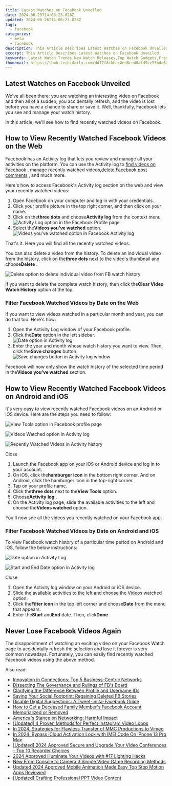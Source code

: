 ```yaml
---
title: Latest Watches on Facebook Unveiled
date: 2024-06-25T14:06:23.028Z
updated: 2024-06-26T14:06:23.028Z
tags:
  - facebook
categories:
  - meta
  - facebook
description: This Article Describes Latest Watches on Facebook Unveiled
excerpt: This Article Describes Latest Watches on Facebook Unveiled
keywords: Latest Watch Trends,New Watch Releases,Top Watch Gadgets,Fresh Watch Innovations,Updated Watches News,Popular Watch Features,Latest Tech Watches
thumbnail: https://thmb.techidaily.com/dd77f8cbbec8ed8ce40dfd9ce55bda6a399ba6919afea3bdd375bc2f3e522289.jpg
---
```


## Latest Watches on Facebook Unveiled

 We've all been there; you are watching an interesting video on Facebook and then all of a sudden, you accidentally refresh, and the video is lost before you have a chance to share or save it. Well, thankfully, Facebook lets you see and manage your watch history.

 In this article, we'll see how to find recently watched videos on Facebook.

## How to View Recently Watched Facebook Videos on the Web

 Facebook has an Activity log that lets you review and manage all your activities on the platform. You can use the Activity log to [find videos on Facebook](https://www.makeuseof.com/tag/how-to-find-videos-on-facebook/) , manage recently watched videos,[delete Facebook post comments](https://www.makeuseof.com/how-to-delete-facebook-post-comment/) , and much more.

 Here's how to access Facebook's Activity log section on the web and view your recently watched videos:

1. Open Facebook on your computer and log in with your credentials.
2. Click your profile picture in the top right corner, and then click on your name.
3. Click on the**three dots** and choose**Activity log** from the context menu.  
![Activity Log option in the Facebook Profile page](https://static1.makeuseofimages.com/wordpress/wp-content/uploads/2022/11/Activity-Log.jpg)
4. Select the**Videos you've watched** option.  
![Videos you've watched option in Facebook Activity log](https://static1.makeuseofimages.com/wordpress/wp-content/uploads/2022/11/Videos-youve-watched.jpg)

That's it. Here you will find all the recently watched videos.

 You can also delete a video from the history. To delete an individual video from the history, click on the**three dots** next to the video's thumbnail and choose**Delete** .

![Delete option to delete individual video from FB watch history](https://static1.makeuseofimages.com/wordpress/wp-content/uploads/2022/11/Delete-option.jpg)

 If you want to delete the complete watch history, then click the**Clear Video Watch History** option at the top.

### Filter Facebook Watched Videos by Date on the Web

 If you want to view videos watched in a particular month and year, you can do that too. Here's how:

1. Open the Activity Log window of your Facebook profile.
2. Click the**Date** option in the left sidebar.  
![Date option in Activity log](https://static1.makeuseofimages.com/wordpress/wp-content/uploads/2023/07/date-option.jpg)
3. Enter the year and month whose watch history you want to view. Then, click the**Save changes** button.  
![Save changes button in Activity log window](https://static1.makeuseofimages.com/wordpress/wp-content/uploads/2023/07/save-changes.jpg)

 Facebook will now only show the watch history of the selected time period in the**Videos you've watched** section.

## How to View Recently Watched Facebook Videos on Android and iOS

 It's very easy to view recently watched Facebook videos on an Android or iOS device. Here are the steps you need to follow:

![View Tools option in Facebook profile page](https://static1.makeuseofimages.com/wordpress/wp-content/uploads/2023/07/view-tools.jpg)

![Videos Watched option in Activity log](https://static1.makeuseofimages.com/wordpress/wp-content/uploads/2022/11/Videos-Watched-option.jpg)

![Recently Watched Videos in Activity history](https://static1.makeuseofimages.com/wordpress/wp-content/uploads/2022/11/Recently-Watched-Videos.jpg)

Close

1. Launch the Facebook app on your iOS or Android device and log in to your account.
2. On iOS, click the**hamburger icon** in the bottom right corner. And on Android, click the hamburger icon in the top-right corner.
3. Tap on your profile name.
4. Click the**three dots** next to the**View Tools** option.
5. Choose**Activity** **log** .
6. On the Activity log page, slide the available activities to the left and choose the**Videos watched** option.

 You'll now see all the videos you recently watched on your Facebook app.

### Filter Facebook Watched Videos by Date on Android and iOS

 To view Facebook watch history of a particular time period on Android and iOS, follow the below instructions:

![Date option in Activity Log](https://static1.makeuseofimages.com/wordpress/wp-content/uploads/2023/07/date.jpg)

![Start and End Date option in Activity log](https://static1.makeuseofimages.com/wordpress/wp-content/uploads/2023/07/start-and-end-date.jpg)

Close

1. Open the Activity log window on your Android or iOS device.
2. Slide the available activities to the left and choose the Videos watched option.
3. Click the**Filter icon** in the top left corner and choose**Date** from the menu that appears.
4. Enter the**Start** and**End** date. Then, click**Done** .

## Never Lose Facebook Videos Again

 The disappointment of watching an exciting video on your Facebook Watch page to accidentally refresh the selection and lose it forever is very common nowadays. Fortunately, you can easily find recently watched Facebook videos using the above method.


<ins class="adsbygoogle"
     style="display:block"
     data-ad-format="autorelaxed"
     data-ad-client="ca-pub-7571918770474297"
     data-ad-slot="1223367746"></ins>



<ins class="adsbygoogle"
     style="display:block"
     data-ad-client="ca-pub-7571918770474297"
     data-ad-slot="8358498916"
     data-ad-format="auto"
     data-full-width-responsive="true"></ins>

<span class="atpl-alsoreadstyle">Also read:</span>
<div><ul>
<li><a href="https://facebook.techidaily.com/innovation-in-connections-top-5-business-centric-networks/"><u>Innovation in Connections: Top 5 Business-Centric Networks</u></a></li>
<li><a href="https://facebook.techidaily.com/dissecting-the-governance-and-rulings-of-fbs-board/"><u>Dissecting The Governance and Rulings of FB's Board</u></a></li>
<li><a href="https://facebook.techidaily.com/clarifying-the-difference-between-profile-and-username-ids/"><u>Clarifying the Difference Between Profile and Username IDs</u></a></li>
<li><a href="https://facebook.techidaily.com/saving-your-social-footprint-regaining-deleted-fb-stories/"><u>Saving Your Social Footprint: Regaining Deleted FB Stories</u></a></li>
<li><a href="https://facebook.techidaily.com/disable-digital-suggestions-a-tweet-insta-facebook-guide/"><u>Disable Digital Suggestions: A Tweet-Insta-Facebook Guide</u></a></li>
<li><a href="https://facebook.techidaily.com/how-to-get-a-deceased-family-members-facebook-account-memorialized-or-removed/"><u>How to Get a Deceased Family Member's Facebook Account Memorialized or Removed</u></a></li>
<li><a href="https://facebook.techidaily.com/americas-stance-on-networking-harmful-impact/"><u>America's Stance on Networking: Harmful Impact</u></a></li>
<li><a href="https://instagram-video-files.techidaily.com/updated-4-proven-methods-for-perfect-instagram-video-loops/"><u>[Updated] 4 Proven Methods for Perfect Instagram Video Loops</u></a></li>
<li><a href="https://vimeo-videos.techidaily.com/in-2024-strategies-for-flawless-transfer-of-mmc-productions-to-vimeo/"><u>In 2024, Strategies for Flawless Transfer of MMC Productions to Vimeo</u></a></li>
<li><a href="https://activate-lock.techidaily.com/in-2024-bypass-icloud-activation-lock-with-imei-code-on-iphone-13-pro-max-by-drfone-ios/"><u>In 2024, Bypass iCloud Activation Lock with IMEI Code On iPhone 13 Pro Max</u></a></li>
<li><a href="https://remote-screen-capture.techidaily.com/updated-2024-approved-secure-and-upgrade-your-video-conferences-top-10-recorder-choices/"><u>[Updated] 2024 Approved  Secure and Upgrade Your Video Conferences - Top 10 Recorder Choices</u></a></li>
<li><a href="https://youtube-help.techidaily.com/2024-approved-illuminate-your-videos-with-17-lighting-hacks/"><u>2024 Approved  Illuminate Your Videos with #17 Lighting Hacks</u></a></li>
<li><a href="https://ai-vdieo-software.techidaily.com/new-from-console-to-camera-3-simple-video-game-recording-methods/"><u>New From Console to Camera 3 Simple Video Game Recording Methods</u></a></li>
<li><a href="https://smart-video-creator.techidaily.com/updated-2024-approved-mobile-animation-made-easy-top-stop-motion-apps-reviewed/"><u>Updated 2024 Approved Mobile Animation Made Easy Top Stop Motion Apps Reviewed</u></a></li>
<li><a href="https://desktop-recording.techidaily.com/updated-crafting-professional-ppt-video-content/"><u>[Updated] Crafting Professional PPT Video Content</u></a></li>
</ul></div>
